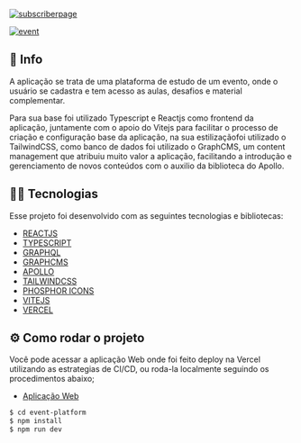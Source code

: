 <a href="https://ibb.co/5jMQBtR"><img src="https://i.ibb.co/Wzxrgq2/subscriberpage.png" alt="subscriberpage" border="0"></a>
<div/>
<a href="https://ibb.co/k90FLnZ"><img src="https://i.ibb.co/CMvFjdL/event.png" alt="event" border="0"></a>

## 🚀 Info

A aplicação se trata de uma plataforma de estudo de um evento, onde o usuário se cadastra e tem acesso as aulas, desafios e material complementar.

Para sua base foi utilizado Typescript e Reactjs como frontend da aplicação, juntamente com o apoio do Vitejs para facilitar o processo de criação e configuração base da aplicação, na sua estilizaçãofoi utilizado o TailwindCSS, como banco de dados foi utilizado o GraphCMS, um content management que atribuiu muito valor a aplicação, facilitando a introdução e gerenciamento de novos conteúdos com o auxilio da biblioteca do Apollo.


## 👨‍💻 Tecnologias

Esse projeto foi desenvolvido com as seguintes tecnologias e bibliotecas:

- [REACTJS](https://reactjs.org/)
- [TYPESCRIPT](https://www.typescriptlang.org/)
- [GRAPHQL](https://graphql.org/)
- [GRAPHCMS](https://graphcms.com/)
- [APOLLO](https://www.apollographql.com/)
- [TAILWINDCSS](https://tailwindcss.com/)
- [PHOSPHOR ICONS](https://phosphoricons.com/)
- [VITEJS](https://vitejs.dev/)
- [VERCEL](https://vercel.com/)


## ⚙️ Como rodar o projeto

Você pode acessar a aplicação Web onde foi feito deploy na Vercel utilizando as estrategias de CI/CD, ou roda-la localmente seguindo os procedimentos abaixo;

- [Aplicação Web](https://event-platform-danielegidio.vercel.app/)


```sh
$ cd event-platform
$ npm install 
$ npm run dev
```
